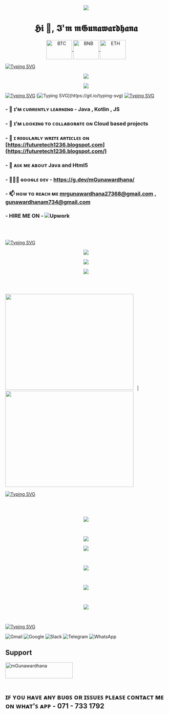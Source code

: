 <p align="center">
  <a href="https://skillicons.dev">
  <img src ="https://holopin.me/mgunawardhana">
    </a>
</p>

<!-- <img src ="https://miro.medium.com/max/875/1*gZ9XF80M8yOasLiFUzL07g.png" width = "1000" hight ="200">
 -->
<h1 align="center">𝕳𝖎 👋, 𝕴'𝖒 𝖒𝕲𝖚𝖓𝖆𝖜𝖆𝖗𝖉𝖍𝖆𝖓𝖆</h1>


<!-- <center>
   
[![spotify-github-profile](https://spotify-github-profile.vercel.app/api/view?uid=31eq5lhgdw5lkmrsngigso355hli&cover_image=true&theme=default&show_offline=false&background_color=121212&bar_color_cover=true)](https://spotify-github-profile.vercel.app/api/view?uid=31eq5lhgdw5lkmrsngigso355hli&redirect=true)


</center> -->

  
  
<p align="center">
  <a href="https://skillicons.dev">
   <img align="center" alt="BTC" height="60" width="80" src="https://user-images.githubusercontent.com/80177249/180482937-475896ac-4853-470f-80da-dae18bcf7748.svg">
 <img align="center" alt="BNB" height="60" width="80" src="https://user-images.githubusercontent.com/80177249/180481724-2560053f-dcd3-4879-a63f-5801eb373e66.svg">
 <img align="center" alt="ETH" height="60" width="80" src="https://user-images.githubusercontent.com/80177249/180481896-cf45cdde-72f9-4986-8181-9ee64fae126d.svg">
  </a>
</p>

[![Typing SVG](https://readme-typing-svg.herokuapp.com?duration=7000&color=2ED573&width=600&lines=A+passionate+frontend++developer+from+Sri+Lanka)](https://git.io/typing-svg)
&nbsp;
&nbsp;


<p align="center">
  <a href="https://skillicons.dev">
      <img src="https://komarev.com/ghpvc/?username=mgunawardhana&color=3CCF4E" />
  </a>
</p>

<p align="center">
  <a href="https://skillicons.dev">
<img src="https://img.shields.io/badge/From%20Hello%20World%20I%27ve%20Written-3.9%20million%20lines%20of%20code-blue" />
  </a>
</p>


[![Typing SVG](https://readme-typing-svg.herokuapp.com?color=009432&width=850&lines=-------------------------------------------------------------------------------------------------)](https://git.io/typing-svg)
[![Typing SVG](https://readme-typing-svg.herokuapp.com?color=F1C40F&width=850&lines=Helping+people+to+make+the+world+a+better+place+through+quality+software.)](https://git.io/typing-svg)
[![Typing SVG](https://readme-typing-svg.herokuapp.com?color=009432&width=850&lines=-------------------------------------------------------------------------------------------------)](https://git.io/typing-svg)

  
### - 🌱 ɪ’ᴍ ᴄᴜʀʀᴇɴᴛʟʏ ʟᴇᴀʀɴɪɴɢ - **Java , Kotlin , JS**

### - 👯 ɪ’ᴍ ʟᴏᴏᴋɪɴɢ ᴛᴏ ᴄᴏʟʟᴀʙᴏʀᴀᴛᴇ ᴏɴ **Cloud based projects**

### - 📝 ɪ ʀᴇɢᴜʟᴀʀʟʏ ᴡʀɪᴛᴇ ᴀʀᴛɪᴄʟᴇꜱ ᴏɴ [https://futuretech1236.blogspot.com](https://futuretech1236.blogspot.com/)

### - 💬 ᴀꜱᴋ ᴍᴇ ᴀʙᴏᴜᴛ **Java and Html5**

### - 👩🏻‍💻  ɢᴏᴏɢʟᴇ ᴅᴇᴠ - https://g.dev/mGunawardhana/

### - 📫 ʜᴏᴡ ᴛᴏ ʀᴇᴀᴄʜ ᴍᴇ **mrgunawardhana27368@gmail.com** **,** **gunawardhanam734@gmail.com**

### - HIRE ME ON - ![Upwork](https://img.shields.io/badge/UpWork-6FDA44?style=for-the-badge&logo=Upwork&logoColor=white)

<br><br>

[![Typing SVG](https://readme-typing-svg.herokuapp.com?duration=4000&color=C4E538&width=600&lines=Languages+and+Tools%3A)](https://git.io/typing-svg)

<p align="center">
  <a href="https://skillicons.dev">
   <img src="https://skillicons.dev/icons?i=hibernate,html,idea,java,js,jquerymongodb,xd,react,powershell," />
  </a>
</p>

<p align="center">
  <a href="https://skillicons.dev">
   <img src="https://skillicons.dev/icons?i=androidstudio,angular,bootstrap,css,eclipse,figma,gcp,git,github" />
  </a>
</p>


<p align="center">
  <a href="https://skillicons.dev">
   <img src="https://skillicons.dev/icons?i=linkedin,linux,mysql,nodejs,php,py,spring,svelte,vscode" />
  </a>
</p>

<br><br>

<img  src="https://media3.giphy.com/media/qgQUggAC3Pfv687qPC/giphy.gif?cid=ecf05e47cm9c1dtopba5gz6ororwryig94x760uhhpvztvy8&rid=giphy.gif&ct=g"  width="400" height="300"> &nbsp;&nbsp;| &nbsp;&nbsp; <img src = "https://i.pinimg.com/originals/89/67/92/8967925b9d9141e88ced0a9020bdbc5e.gif" width="400" height="300"/>

[![Typing SVG](https://readme-typing-svg.herokuapp.com?duration=7000&width=800&lines=-------------------------------------------------------------------------------------------------)](https://git.io/typing-svg)

<br><br>
<p align="center">
  
  <img src="http://github-profile-summary-cards.vercel.app/api/cards/profile-details?username=mGunawardhana&theme=tokyonight" />
  
 <p>
   
<br>
   
<p align="center">
  
  <img src="http://github-profile-summary-cards.vercel.app/api/cards/productive-time?username=mGunawardhana&theme=tokyonight&utcOffset=8" />
  
 <p>
   
   <p align="center">
  
  <img src="http://github-profile-summary-cards.vercel.app/api/cards/most-commit-language?username=mGunawardhana&theme=tokyonight" />
  
 <p>
  

  <br>
<p align="center">
   
  <img src="https://github-readme-stats.vercel.app/api?username=mGunawardhana&&show_icons=true&count_private=true&theme=github_dark">
  
 <p>

 <br>

<p align="center">
        
<img src ="https://github-readme-streak-stats.herokuapp.com?user=mGunawardhana&theme=navy-gear">
  
<p>
  
<br>
  
<p align="center">
             
<img src="https://github-readme-stats.vercel.app/api/top-langs/?username=mGunawardhana&layout=compact&theme=github_dark"/>
  
<p>
  
<br>



  [![Typing SVG](https://readme-typing-svg.herokuapp.com?duration=4000&color=FFA502&width=600&lines=Connect+with+me%3A)](https://git.io/typing-svg)
<br>


<p align="center">

![Gmail](https://img.shields.io/badge/Gmail-D14836?logo=gmail&logoColor=white&style=for-the-badge)
![Google](https://img.shields.io/badge/Google%20Meet-00897B?logo=google-meet&logoColor=white&style=for-the-badge)
![Slack](https://img.shields.io/badge/Slack-4A154B?logo=slack&logoColor=white&style=for-the-badge)
![Telegram](https://img.shields.io/badge/Telegram-2CA5E0?logo=telegram&logoColor=white&style=for-the-badge)
![WhatsApp](https://img.shields.io/badge/WhatsApp-25D366?logo=whatsapp&logoColor=white&style=for-the-badge)

</p>



## Support

<p><a href="https://www.buymeacoffee.com/mGunawardhana"> <img align="left" src="https://cdn.buymeacoffee.com/buttons/v2/default-yellow.png" height="50" width="210" alt="mGunawardhana" /></a></p><br><br>
<p/>
<br>

## ɪꜰ ʏᴏᴜ ʜᴀᴠᴇ ᴀɴʏ ʙᴜɢꜱ ᴏʀ ɪꜱꜱᴜᴇꜱ ᴘʟᴇᴀꜱᴇ ᴄᴏɴᴛᴀᴄᴛ ᴍᴇ ᴏɴ ᴡʜᴀᴛ'ꜱ ᴀᴘᴘ - 071 - 733 1792

